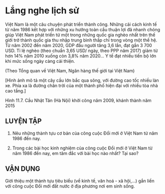 # Lắng nghe lịch sử

Việt Nam là một câu chuyện phát triển thành công. Những cải cách kinh tế từ năm 1986 kết hợp với những xu hướng toàn cầu thuận lợi đã nhanh chóng giúp Việt Nam phát triển từ một trong những quốc gia nghèo nhất trên thế giới trở thành quốc gia thu nhập trung bình thấp chỉ trong vòng một thế hệ. Từ năm 2002 đến năm 2020, GDP đầu người tăng 3,6 lần, đạt gần 3 700 USD. Tỉ lệ nghèo (theo chuẩn 3,65 USD/ ngày, theo PPP năm 2017) giảm từ hơn 14% năm 2010 xuống còn 3,8% năm 2020... Y tế đạt nhiều tiến bộ lớn khi mức sống ngày càng cải thiện.

(Theo Tổng quan về Việt Nam, Ngân hàng thế giới tại Việt Nam)

[Hình ảnh mô tả một cây cầu lớn bắc qua sông, với đường cao tốc nhiều làn xe. Phía xa là đường chân trời của một thành phố hiện đại với nhiều tòa nhà cao tầng.]

Hình 11.7. Cầu Nhật Tân (Hà Nội) khởi công năm 2009, khánh thành năm 2015

## LUYỆN TẬP

1. Nêu những thành tựu cơ bản của công cuộc Đổi mới ở Việt Nam từ năm 1986 đến nay.

2. Trong các bài học kinh nghiệm của công cuộc Đổi mới ở Việt Nam từ năm 1986 đến nay, em tâm đắc với bài học nào nhất? Tại sao?

## VẬN DỤNG

Giới thiệu một thành tựu tiêu biểu (về kinh tế, văn hoá - xã hội,...) gắn liền với công cuộc Đổi mới đất nước ở địa phương nơi em sinh sống.